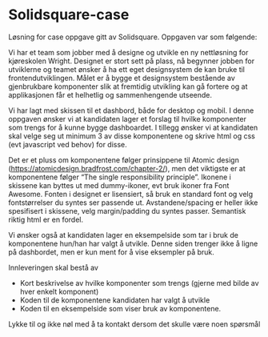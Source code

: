 # Solidsquare-case
Løsning for case oppgave gitt av Solidsquare. Oppgaven var som følgende:

Vi har et team som jobber med å designe og utvikle en ny nettløsning for kjøreskolen Wright. Designet er stort sett på plass, nå begynner jobben for utviklerne og teamet ønsker å ha ett eget designsystem de kan bruke til frontendutviklingen.
Målet er å bygge et designsystem bestående av gjenbrukbare komponenter slik at fremtidig utvikling kan gå fortere og at applikasjonen får et helhetlig og sammenhengende utseende.

Vi har lagt med skissen til et dashbord, både for desktop og mobil.
I denne oppgaven ønsker vi at kandidaten lager et forslag til hvilke komponenter som trengs for å kunne bygge dashboardet. I tillegg ønsker vi at kandidaten skal velge seg ut minimum 3 av disse komponentene og skrive html og css (evt javascript ved behov) for disse. 

Det er et pluss om komponentene følger prinsippene til Atomic design (https://atomicdesign.bradfrost.com/chapter-2/), men det viktigste er at komponentene følger “The single responsibility principle”.
Ikonene i skissene kan byttes ut med dummy-ikoner, evt bruk ikoner fra Font Awesome.
Fonten i designet er lisensiert, så bruk en standard font og velg fontstørrelser du syntes ser passende ut.
Avstandene/spacing er heller ikke spesifisert i skissene, velg margin/padding du syntes passer.
Semantisk riktig html er en fordel.

Vi ønsker også at kandidaten lager en eksempelside som tar i bruk de komponentene hun/han har valgt å utvikle. Denne siden trenger ikke å ligne på dashbordet, men er kun ment for å vise eksempler på bruk.   

Innleveringen skal bestå av
*	Kort beskrivelse av hvilke komponenter som trengs (gjerne med bilde av hver enkelt komponent)
*	Koden til de komponentene kandidaten har valgt å utvikle
*	Koden til en eksempelside som viser bruk av komponentene.



Lykke til og ikke nøl med å ta kontakt dersom det skulle være noen spørsmål

